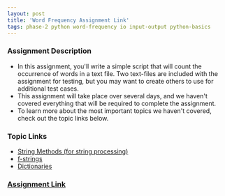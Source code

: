 ```yaml
---
layout: post
title: 'Word Frequency Assignment Link'
tags: phase-2 python word-frequency io input-output python-basics
---
```



### Assignment Description
- In this assignment, you'll write a simple script that will count the occurrence of words in a text file. Two text-files are included with the assignment for testing, but you may want to create others to use for additional test cases.
- This assignment will take place over several days, and we haven't covered everything that will be required to complete the assignment.
- To learn more about the most important topics we haven't covered, check out the topic links below.


### Topic Links
- [String Methods (for string processing)](https://docs.python.org/3/library/stdtypes.html#text-sequence-type-str)
- [f-strings](https://realpython.com/python-f-strings/)
- [Dictionaries](https://docs.python.org/3/library/stdtypes.html#mapping-types-dict)


### [Assignment Link](https://classroom.github.com/a/8yEfRmnf)
